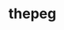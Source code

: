 ---
title: "thepeg"
layout: cache
categories: [package, develop]
meta: {"compilers": ["gcc@11.4.0"], "num_specs": 30, "num_specs_by_stack": {"hep": 30, "root": 30}, "oss": ["ubuntu22.04"], "platforms": ["linux"], "stacks": ["hep", "root"], "targets": ["x86_64_v3"], "versions": ["2.3.0"]}
spec_details: [{"compiler": "gcc@11.4.0", "hash": "4ld2lpl6tfq6u6bujozmxe725xe3itva", "os": "ubuntu22.04", "platform": "linux", "size": "-", "stacks": ["hep", "root"], "target": "x86_64_v3", "variants": ["build_system=autotools", "hepmc=3", "libs:=shared", "~rivet"], "versions": ["2.3.0"]}, {"compiler": "gcc@11.4.0", "hash": "5pn22hmefmayj2a2queasln7goeirf4i", "os": "ubuntu22.04", "platform": "linux", "size": "-", "stacks": ["hep", "root"], "target": "x86_64_v3", "variants": ["build_system=autotools", "hepmc=3", "libs:=shared", "~rivet"], "versions": ["2.3.0"]}, {"compiler": "gcc@11.4.0", "hash": "6km5kq6jkrgudnf3d2dn6rn4phmcoglv", "os": "ubuntu22.04", "platform": "linux", "size": "-", "stacks": ["hep", "root"], "target": "x86_64_v3", "variants": ["build_system=autotools", "hepmc=3", "libs:=shared", "~rivet"], "versions": ["2.3.0"]}, {"compiler": "gcc@11.4.0", "hash": "6oww2ssxik3ljbyoclner2c54kudgjrn", "os": "ubuntu22.04", "platform": "linux", "size": "-", "stacks": ["hep", "root"], "target": "x86_64_v3", "variants": ["build_system=autotools", "hepmc=3", "libs:=shared", "~rivet"], "versions": ["2.3.0"]}, {"compiler": "gcc@11.4.0", "hash": "abduu5qpze727fqovyatqe2abzgwggdv", "os": "ubuntu22.04", "platform": "linux", "size": "-", "stacks": ["hep", "root"], "target": "x86_64_v3", "variants": ["build_system=autotools", "hepmc=3", "libs:=shared", "~rivet"], "versions": ["2.3.0"]}, {"compiler": "gcc@11.4.0", "hash": "cgxnhpma3cfd5knepywohjib7pgqaogu", "os": "ubuntu22.04", "platform": "linux", "size": "-", "stacks": ["hep", "root"], "target": "x86_64_v3", "variants": ["build_system=autotools", "hepmc=3", "libs:=shared", "~rivet"], "versions": ["2.3.0"]}, {"compiler": "gcc@11.4.0", "hash": "dyce7rhldvgvrdu3nmukzwiqm26ea3kr", "os": "ubuntu22.04", "platform": "linux", "size": "-", "stacks": ["hep", "root"], "target": "x86_64_v3", "variants": ["build_system=autotools", "hepmc=3", "libs:=shared", "~rivet"], "versions": ["2.3.0"]}, {"compiler": "gcc@11.4.0", "hash": "ev5s35xagj6tuee45yv6jzdtw5r2wg4f", "os": "ubuntu22.04", "platform": "linux", "size": "-", "stacks": ["hep", "root"], "target": "x86_64_v3", "variants": ["build_system=autotools", "hepmc=3", "libs:=shared", "~rivet"], "versions": ["2.3.0"]}, {"compiler": "gcc@11.4.0", "hash": "fkm3fbmfux2e4gcxeurmhd6icxc4gl5g", "os": "ubuntu22.04", "platform": "linux", "size": "-", "stacks": ["hep", "root"], "target": "x86_64_v3", "variants": ["build_system=autotools", "hepmc=3", "libs:=shared", "~rivet"], "versions": ["2.3.0"]}, {"compiler": "gcc@11.4.0", "hash": "g5vz7qrklzvgfulhhk5g445m2aktw3eh", "os": "ubuntu22.04", "platform": "linux", "size": "-", "stacks": ["hep", "root"], "target": "x86_64_v3", "variants": ["build_system=autotools", "hepmc=3", "libs:=shared", "~rivet"], "versions": ["2.3.0"]}, {"compiler": "gcc@11.4.0", "hash": "iaujztg54td2wwsb3g2psifbzsgh7x43", "os": "ubuntu22.04", "platform": "linux", "size": "-", "stacks": ["hep", "root"], "target": "x86_64_v3", "variants": ["build_system=autotools", "hepmc=3", "libs:=shared", "~rivet"], "versions": ["2.3.0"]}, {"compiler": "gcc@11.4.0", "hash": "jetlxnrsgj7adxyekaiij4qvg6z5ardv", "os": "ubuntu22.04", "platform": "linux", "size": "-", "stacks": ["hep", "root"], "target": "x86_64_v3", "variants": ["build_system=autotools", "hepmc=3", "libs:=shared", "~rivet"], "versions": ["2.3.0"]}, {"compiler": "gcc@11.4.0", "hash": "jum5kbdjjqeokm7xrdbhywajywxifwtf", "os": "ubuntu22.04", "platform": "linux", "size": "-", "stacks": ["hep", "root"], "target": "x86_64_v3", "variants": ["build_system=autotools", "hepmc=3", "libs:=shared", "~rivet"], "versions": ["2.3.0"]}, {"compiler": "gcc@11.4.0", "hash": "laklra3ltqo2evzkoscrtpflcurcsmed", "os": "ubuntu22.04", "platform": "linux", "size": "-", "stacks": ["hep", "root"], "target": "x86_64_v3", "variants": ["build_system=autotools", "hepmc=3", "libs:=shared", "~rivet"], "versions": ["2.3.0"]}, {"compiler": "gcc@11.4.0", "hash": "md3v33phsvghpnckrvj673e5pld7xnvk", "os": "ubuntu22.04", "platform": "linux", "size": "-", "stacks": ["hep", "root"], "target": "x86_64_v3", "variants": ["build_system=autotools", "hepmc=3", "libs:=shared", "~rivet"], "versions": ["2.3.0"]}, {"compiler": "gcc@11.4.0", "hash": "mq2nso5nzocjou6u6t4hktkwwh3gtznv", "os": "ubuntu22.04", "platform": "linux", "size": "-", "stacks": ["hep", "root"], "target": "x86_64_v3", "variants": ["build_system=autotools", "hepmc=3", "libs:=shared", "~rivet"], "versions": ["2.3.0"]}, {"compiler": "gcc@11.4.0", "hash": "mzmdrkn3wawr52nrxcqwxhsmxl3qfrfv", "os": "ubuntu22.04", "platform": "linux", "size": "-", "stacks": ["hep", "root"], "target": "x86_64_v3", "variants": ["build_system=autotools", "hepmc=3", "libs:=shared", "~rivet"], "versions": ["2.3.0"]}, {"compiler": "gcc@11.4.0", "hash": "n2t3whrqqfk5vppzerehkmz3rpdajxwp", "os": "ubuntu22.04", "platform": "linux", "size": "-", "stacks": ["hep", "root"], "target": "x86_64_v3", "variants": ["build_system=autotools", "hepmc=3", "libs:=shared", "~rivet"], "versions": ["2.3.0"]}, {"compiler": "gcc@11.4.0", "hash": "orc6mvg6r5kaqt3kungdxrhz734hfdub", "os": "ubuntu22.04", "platform": "linux", "size": "-", "stacks": ["hep", "root"], "target": "x86_64_v3", "variants": ["build_system=autotools", "hepmc=3", "libs:=shared", "~rivet"], "versions": ["2.3.0"]}, {"compiler": "gcc@11.4.0", "hash": "qrbdgqil7wvvp4b7xs6auetxhooypm4u", "os": "ubuntu22.04", "platform": "linux", "size": "-", "stacks": ["hep", "root"], "target": "x86_64_v3", "variants": ["build_system=autotools", "hepmc=3", "libs:=shared", "~rivet"], "versions": ["2.3.0"]}, {"compiler": "gcc@11.4.0", "hash": "rbiq7ug7ag3dhn2klxhxxwkdxbjn374t", "os": "ubuntu22.04", "platform": "linux", "size": "-", "stacks": ["hep", "root"], "target": "x86_64_v3", "variants": ["build_system=autotools", "hepmc=3", "libs:=shared", "~rivet"], "versions": ["2.3.0"]}, {"compiler": "gcc@11.4.0", "hash": "rc6n3fbqxl5y5zs2mrzmnn7y5b5yysb6", "os": "ubuntu22.04", "platform": "linux", "size": "-", "stacks": ["hep", "root"], "target": "x86_64_v3", "variants": ["build_system=autotools", "hepmc=3", "libs:=shared", "~rivet"], "versions": ["2.3.0"]}, {"compiler": "gcc@11.4.0", "hash": "s6doe6ht2gwphcfodiypo33n4ftjqshu", "os": "ubuntu22.04", "platform": "linux", "size": "-", "stacks": ["hep", "root"], "target": "x86_64_v3", "variants": ["build_system=autotools", "hepmc=3", "libs:=shared", "~rivet"], "versions": ["2.3.0"]}, {"compiler": "gcc@11.4.0", "hash": "t3k76a7qbj3wjkazgbitpkmvzk4jkvb5", "os": "ubuntu22.04", "platform": "linux", "size": "-", "stacks": ["hep", "root"], "target": "x86_64_v3", "variants": ["build_system=autotools", "hepmc=3", "libs:=shared", "~rivet"], "versions": ["2.3.0"]}, {"compiler": "gcc@11.4.0", "hash": "tuy2ifszicz7wlfi4dxtphi7t3li6yfo", "os": "ubuntu22.04", "platform": "linux", "size": "-", "stacks": ["hep", "root"], "target": "x86_64_v3", "variants": ["build_system=autotools", "hepmc=3", "libs:=shared", "~rivet"], "versions": ["2.3.0"]}, {"compiler": "gcc@11.4.0", "hash": "typh4dfdwp43pn5fue45n3vvm6g6ihxk", "os": "ubuntu22.04", "platform": "linux", "size": "-", "stacks": ["hep", "root"], "target": "x86_64_v3", "variants": ["build_system=autotools", "hepmc=3", "libs:=shared", "~rivet"], "versions": ["2.3.0"]}, {"compiler": "gcc@11.4.0", "hash": "vszie4u4yr3aczm4p75gurecjpapthae", "os": "ubuntu22.04", "platform": "linux", "size": "-", "stacks": ["hep", "root"], "target": "x86_64_v3", "variants": ["build_system=autotools", "hepmc=3", "libs:=shared", "~rivet"], "versions": ["2.3.0"]}, {"compiler": "gcc@11.4.0", "hash": "weyke7dpy6h33a2z3wouduwcpsslrw2x", "os": "ubuntu22.04", "platform": "linux", "size": "-", "stacks": ["hep", "root"], "target": "x86_64_v3", "variants": ["build_system=autotools", "hepmc=3", "libs:=shared", "~rivet"], "versions": ["2.3.0"]}, {"compiler": "gcc@11.4.0", "hash": "z6mvfc42imzloumk2wk3xm7y2ggj6ks4", "os": "ubuntu22.04", "platform": "linux", "size": "-", "stacks": ["hep", "root"], "target": "x86_64_v3", "variants": ["build_system=autotools", "hepmc=3", "libs:=shared", "~rivet"], "versions": ["2.3.0"]}, {"compiler": "gcc@11.4.0", "hash": "zpmi2h4bgeofkivcftwxuzlmrkltp6jz", "os": "ubuntu22.04", "platform": "linux", "size": "-", "stacks": ["hep", "root"], "target": "x86_64_v3", "variants": ["build_system=autotools", "hepmc=3", "libs:=shared", "~rivet"], "versions": ["2.3.0"]}]
---